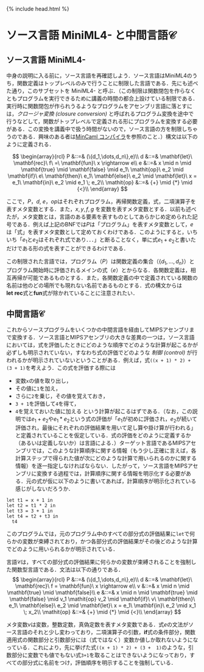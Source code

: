 {% include head.html %}

# ソース言語 MiniML4- と中間言語$\mathcal{C}$

## ソース言語 MiniML4-

中身の説明に入る前に，ソース言語を再確認しよう．ソース言語はMiniML4のうち，関数定義はトップレベルのみで行うことに制限した言語である．先にも述べた通り，このサブセットを MiniML4- と呼ぶ．（この制限は関数閉包を作らなくともプログラムを実行できるために講義の時間の都合上設けている制限である．実行時に関数閉包が作られうるようなプログラムをアセンブリ言語に落とすには，_クロージャ変換 (closure conversion)_ と呼ばれるプログラム変換を途中で行うなどして，関数がトップレベルで定義される形にプログラムを変換する必要がある．この変換を講義中で扱う時間がないので，ソース言語の方を制限しちゃうのである．興味のある者は[MinCaml コンパイラ](http://esumii.github.io/min-caml/)を参照のこと．）構文は以下のように定義される．

$$
\begin{array}{rcl}
  P &::=& (\{d_1,\dots,d_n\},e)\\
  d &::=& \mathbf{let}\ \mathbf{rec}\ f\ =\ \mathbf{fun}\ x \rightarrow e\\
  e &::=& x \mid n \mid \mathbf{true} \mid \mathbf{false} \mid e_1\ \mathit{op}\ e_2 \mid \mathbf{if}\ e\ \mathbf{then}\ e_1\ \mathbf{else}\ e_2 \mid \mathbf{let}\ x = e_1\ \mathbf{in}\ e_2 \mid e_1 \; e_2\\
  \mathit{op} &::=& {+} \mid {*} \mid {<}\\
\end{array}
$$

ここで，$P$，$d$, $e$，$\mathit{op}$はそれぞれプログラム，再帰関数定義，式，二項演算子を表すメタ変数とする．また，$x,y,f,g$ を変数を表すメタ変数とする．以前も述べたが，メタ変数とは，言語のある要素を表すものとしてあらかじめ定められた記号である．例えば上記のBNFでは$P$は「プログラム」を表すメタ変数として，$e$は「式」を表すメタ変数として定めておくわけである．このようにすると，いちいち「$e_1$と$e_2$はそれぞれ式であり．．．」と断ることなく，単に式$e_1+e_2$と書いただけである形の式を表すことができるわけである．

この制限された言語では，プログラム（$P$）は関数定義の集合（$\{d_1,\dots,d_n\}$）とプログラム開始時に評価されるメインの式（$e$）とからなる．各関数定義は，相互再帰が可能であるものとする．また，各関数定義の中で定義されている関数の名前は他のどの場所でも現れない名前であるものとする．式の構文からは$\mathbf{let}\ \mathbf{rec}$式と$\mathbf{fun}$式が除かれていることに注意されたい．

## 中間言語$\mathcal{C}$

これからソースプログラムをいくつかの中間言語を経由してMIPSアセンブリまで変換する．ソース言語とMIPSアセンブリの大きな差異の一つは，ソース言語においては，式を評価したときにどのような順序でどのような計算が起こるかが必ずしも明示されていない，すなわち式の評価でどのような _制御 (control)_ が行われるかが明示されていないということがある．例えば，式`((x + 1) * 2) + (3 + 1)`を考えよう．この式を評価する際には
- 変数`x`の値を取り出し，
- その値に`1`を加え，
- さらに`2`を乗じ，その値を覚えておき，
- `3 + 1`を評価して`4`を得て，
- `4`を覚えておいた値に加える
という計算が起こるはずである．（なお，この説明では$e_1 + e_2$や$e_1 * e_2$という式の評価が「$e_1$が初めに評価され，$e_2$が続いて評価され，最後にそれぞれの評価結果を用いて足し算や掛け算が行われる」と定義されていることを仮定している．式の評価をどのように定義するか（あるいは定義しないか）は言語による．）ターゲット言語であるMIPSアセンブリでは，このような計算順序に関する情報（もう少し正確に言えば，各計算ステップで得られた値が次にどのような計算で用いられるのかに関する情報）を逐一指定しなければならない．したがって，ソース言語をMIPSアセンブリに変換する過程では，計算順序に関する情報を明示化する必要がある．元の式が仮に以下のように書いてあれば，計算順序が明示化されている感じがしないだろうか．
```
let t1 = x + 1 in
let t2 = t1 * 2 in
let t3 = 3 + 1 in
let t4 = t2 + t3 in
  t4
```
このプログラムでは，元のプログラム中のすべての部分式の評価結果に`let`で何らかの変数が束縛されており，かつ各部分式の評価結果がその後どのような計算でどのように用いられるかが明示されている．

言語$\mathcal{C}$は，すべての部分式の評価結果に何らかの変数が束縛されることを強制した関数型言語である．文法は以下の通りである．
$$
\begin{array}{rcl}
  P &::=& (\{d_1,\dots,d_n\},e)\\
  d &::=& \mathbf{let}\ \mathbf{rec}\ f = \mathbf{fun}\ x \rightarrow e\\
  v &::=& x \mid n \mid \mathbf{true} \mid \mathbf{false}\\
  e &::=& x \mid n \mid \mathbf{true} \mid \mathbf{false} \mid v_1 \mathit{op} v_2 \mid \mathbf{if}\ v\ \mathbf{then}\ e_1\ \mathbf{else}\ e_2 \mid \mathbf{let}\ x = e_1\ \mathbf{in}\ e_2 \mid x_1 \; x_2\\
  \mathit{op} &::=& {+} \mid {*} \mid {<}\\
\end{array}
$$

メタ変数$v$は変数，整数定数，真偽定数を表すメタ変数である．式$e$の文法がソース言語のそれと少し変わっており，二項演算子の引数，$\mathbf{if}$式の条件部分，関数適用式の関数部分と引数部分には（式ではなく）変数か値しか取れないようになっている．これにより，先に挙げた式`((x + 1) * 2) + (3 +  1)`のような，引数部分に変数でも値でもない式`3+1`を取ることはできないようになっており，すべての部分式に名前をつけ，評価順序を明示することを強制している．

